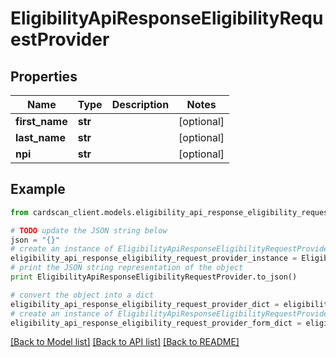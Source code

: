 # EligibilityApiResponseEligibilityRequestProvider


## Properties
Name | Type | Description | Notes
------------ | ------------- | ------------- | -------------
**first_name** | **str** |  | [optional] 
**last_name** | **str** |  | [optional] 
**npi** | **str** |  | [optional] 

## Example

```python
from cardscan_client.models.eligibility_api_response_eligibility_request_provider import EligibilityApiResponseEligibilityRequestProvider

# TODO update the JSON string below
json = "{}"
# create an instance of EligibilityApiResponseEligibilityRequestProvider from a JSON string
eligibility_api_response_eligibility_request_provider_instance = EligibilityApiResponseEligibilityRequestProvider.from_json(json)
# print the JSON string representation of the object
print EligibilityApiResponseEligibilityRequestProvider.to_json()

# convert the object into a dict
eligibility_api_response_eligibility_request_provider_dict = eligibility_api_response_eligibility_request_provider_instance.to_dict()
# create an instance of EligibilityApiResponseEligibilityRequestProvider from a dict
eligibility_api_response_eligibility_request_provider_form_dict = eligibility_api_response_eligibility_request_provider.from_dict(eligibility_api_response_eligibility_request_provider_dict)
```
[[Back to Model list]](../README.md#documentation-for-models) [[Back to API list]](../README.md#documentation-for-api-endpoints) [[Back to README]](../README.md)


